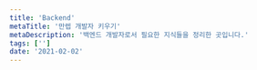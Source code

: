 ```yaml
---
title: 'Backend'
metaTitle: '만렙 개발자 키우기'
metaDescription: '백엔드 개발자로서 필요한 지식들을 정리한 곳입니다.'
tags: ['']
date: '2021-02-02'
---
```

